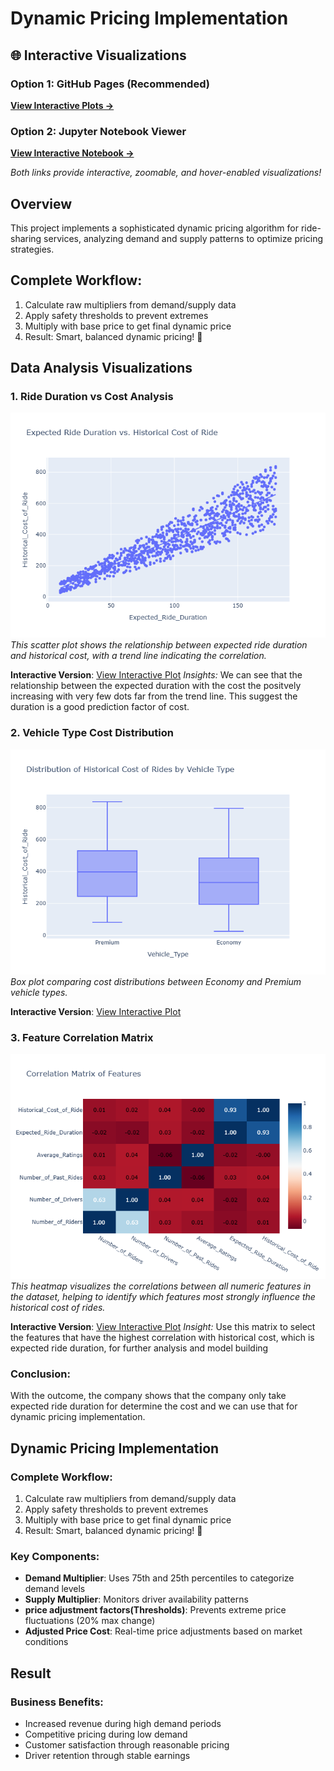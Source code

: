 # Dynamic Pricing Implementation

## 🌐 Interactive Visualizations

### Option 1: GitHub Pages (Recommended)
**[View Interactive Plots →](https://NguyenThuan-data.github.io/Dynamic_Pricing_Strategy/)**

### Option 2: Jupyter Notebook Viewer
**[View Interactive Notebook →](https://nbviewer.org/github/yourusername/your-repo-name/blob/main/dynamic_pricing.ipynb)**

*Both links provide interactive, zoomable, and hover-enabled visualizations!*

## Overview
This project implements a sophisticated dynamic pricing algorithm for ride-sharing services, analyzing demand and supply patterns to optimize pricing strategies.

## Complete Workflow:
1. Calculate raw multipliers from demand/supply data
2. Apply safety thresholds to prevent extremes
3. Multiply with base price to get final dynamic price
4. Result: Smart, balanced dynamic pricing! 🎯

## Data Analysis Visualizations

### 1. Ride Duration vs Cost Analysis
![Scatter Plot](plots/scatter_plot.png)
*This scatter plot shows the relationship between expected ride duration and historical cost, with a trend line indicating the correlation.*

**Interactive Version**: [View Interactive Plot](plots/Expected_Ride_Duration_vs_Historical_Cost_of_Ride.html)
*Insights:* We can see that the relationship between the expected duration with the cost the positvely increasing with very few dots far from the trend line. This suggest the duration is a good prediction factor of cost.

### 2. Vehicle Type Cost Distribution
![Box Plot](plots/box_plot.png)
*Box plot comparing cost distributions between Economy and Premium vehicle types.*

**Interactive Version**: [View Interactive Plot](plots/Distribution_of_Historical_Cost_of_Rides_by_Vehicle_Type.html)

### 3. Feature Correlation Matrix
![Correlation Matrix](plots/correlation_heatmap.png)
*This heatmap visualizes the correlations between all numeric features in the dataset, helping to identify which features most strongly influence the historical cost of rides.*

**Interactive Version**: [View Interactive Plot](plots/Correlation_Matrix_of_Features.html)
*Insight:* Use this matrix to select the features that have the highest correlation with historical cost, which is expected ride duration, for further analysis and model building

### Conclusion:
With the outcome, the company shows that the company only take expected ride duration for determine the cost and we can use that for dynamic pricing implementation. 

## Dynamic Pricing Implementation

### Complete Workflow:
1. Calculate raw multipliers from demand/supply data
2. Apply safety thresholds to prevent extremes
3. Multiply with base price to get final dynamic price
4. Result: Smart, balanced dynamic pricing! 🎯

### Key Components:
- **Demand Multiplier**: Uses 75th and 25th percentiles to categorize demand levels
- **Supply Multiplier**: Monitors driver availability patterns
- **price adjustment factors(Thresholds)**: Prevents extreme price fluctuations (20% max change)
- **Adjusted Price Cost**: Real-time price adjustments based on market conditions

## Result
### Business Benefits:
- Increased revenue during high demand periods
- Competitive pricing during low demand
- Customer satisfaction through reasonable pricing
- Driver retention through stable earnings
